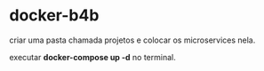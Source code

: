 # docker-b4b

criar uma  pasta chamada projetos e colocar os microservices nela.

executar <b>docker-compose up -d</b> no terminal.
